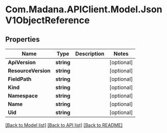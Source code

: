 
# Com.Madana.APIClient.Model.JsonV1ObjectReference

## Properties

Name | Type | Description | Notes
------------ | ------------- | ------------- | -------------
**ApiVersion** | **string** |  | [optional] 
**ResourceVersion** | **string** |  | [optional] 
**FieldPath** | **string** |  | [optional] 
**Kind** | **string** |  | [optional] 
**Namespace** | **string** |  | [optional] 
**Name** | **string** |  | [optional] 
**Uid** | **string** |  | [optional] 

[[Back to Model list]](../README.md#documentation-for-models)
[[Back to API list]](../README.md#documentation-for-api-endpoints)
[[Back to README]](../README.md)

